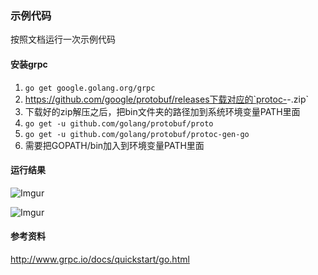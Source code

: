 ### 示例代码
按照文档运行一次示例代码

#### 安装grpc
 1. `go get google.golang.org/grpc`
 2. https://github.com/google/protobuf/releases下载对应的`protoc-<version>-<platform>.zip`
 3. 下载好的zip解压之后，把bin文件夹的路径加到系统环境变量PATH里面
 4. `go get -u github.com/golang/protobuf/proto`
 5. `go get -u github.com/golang/protobuf/protoc-gen-go`
 6. 需要把GOPATH/bin加入到环境变量PATH里面

#### 运行结果
![Imgur](http://i.imgur.com/bn969af.png)

![Imgur](http://i.imgur.com/aSMnJXm.png)

#### 参考资料
http://www.grpc.io/docs/quickstart/go.html